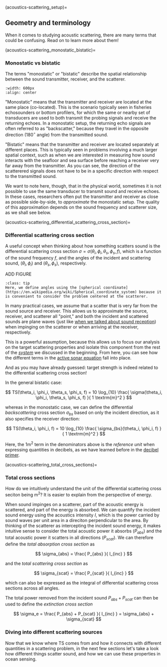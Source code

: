 (acoustics-scattering_setup)=
## Geometry and terminology

When it comes to studying acoustic scattering, there are many terms that could be confusing. Read on to learn more about them!


(acoustics-scattering_monostatic_bistatic)=
### Monostatic vs bistatic
The terms "monostatic" or "bistatic" describe the spatial relationship between the sound transmitter, receiver, and the scatterer. 


```{image} ../images/monostatic_bistatic.png
:width: 600px
:align: center
```

"Monostatic" means that the transmitter and receiver are located at the same place (co-located). This is the scenario typically seen in fisheries echosounders or bottom profilers, for which the same or nearby set of transducers are used to both transmit the probing signals and receive the returning echoes. In a monostatic setup, the returning echo signals are often referred to as "backscatter," because they travel in the opposite direction (180$^\circ$ angle) from the transmitted sound.
<!-- MENTION REVERBERATION! -->

<!-- ADD PICTURE OF ECHOSOUNDER PINGING -->

"Bistatic" means that the transmitter and receiver are located separately at different places. This is typically seen in problems involving a much larger spatial context, such as when we are interested in measuring how sound interacts with the seafloor and sea surface before reaching a receiver very far away from the transmitter. As you can see, the direction of the scatterered signals does not have to be in a specific direction with respect to the transmitted sound.

<!-- ADD PICTURE OF BISTATIC SETUP -->

We want to note here, though, that in the physical world, sometimes it is not possible to use the same transducer to transmit sound and receive echoes. In these cases, researchers often put the transmitter and receiver as close as possible  side-by-side, to _approximate_ the monostatic setup. The quality of this approximation depends on the sound frequency and scatterer size, as we shall see below.

<!-- CONNECTION TO DEEPER TOPIC: FORGOT WHAT WE WERE THINKING... -->





(acoustics-scattering_differential_scattering_cross_section)=
### Differential scattering cross section
A useful concept when thinking about how something scatters sound is the differential scattering cross section $\sigma = \sigma(\theta_i, \phi_i, \theta_s, \phi_s, f)$, which is a function of the sound frequency $f$, and the angles of the incident and scattering sound, ($\theta_i, \phi_i$) and ($\theta_s, \phi_s$), respectively. 

ADD FIGURE


```{Tip}
:class: tip
Here, we define angles using the [spherical coordinate](https://en.wikipedia.org/wiki/Spherical_coordinate_system) because it is convenient to consider the problem centered at the scatterer.
```


In many practical cases, we assume that a scatter that is very far from the sound source and  receiver. This allows us to approximate the source, receiver, and scatterer all "point," and both the incident and scattered sounds are plane waves (just like [when we talked about sound reception](acoustics-receiver_plane_wave_approx)) when impinging on the scatterer or when arriving at the receiver, respectively.

This is a powerful assumption, because this allows us to focus our analysis on the target scattering properties and isolate this component from the rest of the [_system_](acoustics-intro) we discussed in the beginning. From here, you can see how the different terms in the [active sonar equation](acoustics-intro_sonar_equation_active) fall into place.

And as you may have already guessed: target strength is indeed related to the differential scattering cross section!

In the general bistatic case:

$$
TS(\theta_i, \phi_i, \theta_s, \phi_s, f) = 10 \log_{10} \frac{ \sigma(\theta_i, \phi_i, \theta_s, \phi_s, f) }{ 1 \textrm{m}^2 }
$$

whereas in the monostatic case, we can define the differential _backscattering_ cross section $\sigma_{bs}$ based on only the incident direction, as it also specifies the receiver direction:

$$
TS(\theta_i, \phi_i, f) = 10 \log_{10} \frac{ \sigma_{bs}(\theta_i, \phi_i, f) }{ 1 \textrm{m}^2 }
$$

Here, the $1 \textrm{m}^2$ term in the denominators above is the _reference unit_ when expressing quantities in decibels, as we have learned before in the [decibel primer](primer-decibel).





(acoustics-scattering_total_cross_sections)=
### Total cross sections
How do we intuitively understand the unit of the differential scattering cross seciton being $\textrm{m}^2$? It is easier to explain from the perspective of energy.

When sound impinges on a scatterer, part of the acoustic energy is scattered, and part of the energy is absorbed. We can quantify the incident sound energy using the acoustics intensity $I$, which is the power carried by sound waves per unit area in a direciton perpendicular to the area. By thinking of the scatterer as intercepting the incident sound energy, it makes intuitive sense to consider the total acoustic power it absorbs ($P_{abs}$) and the total acoustic power it scatters in all directions ($P_{scat}$). We can therefore define the _total absorption cross section_ as 

$$
\sigma_{abs} = \frac{ P_{abs} }{ I_{inc} }
$$

and the _total scattering cross section_ as

$$
\sigma_{scat} = \frac{ P_{scat} }{ I_{inc} }
$$

which can also be expressed as the integral of differential scattering cross sections across all angles.

<!-- SEEMS GOOD TO REMOVE THESE DETAILS 
given a fixed incident angle $(\theta_i, \phi_i)$.
$$
\sigma_{scat} = \int \sigma(\theta_i, \phi_i, \theta_s, \phi_s) \, d\Omega_s
$$
-->

The total power removed from the incident sound $P_{abs} + P_{scat}$ can then be used to define the _extinction cross section_

$$
\sigma_e =  \frac{ P_{abs} + P_{scat} }{ I_{inc} } = \sigma_{abs} + \sigma_{scat}
$$




### Diving into different scattering sources

Now that we know where TS comes from and how it connects with different quantities in a scattering problem, in the next few sections let's take a look how different things scatter sound, and how we can use these properties in ocean sensing.
